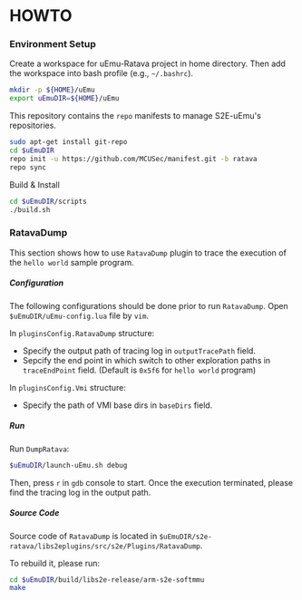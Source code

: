 HOWTO
====================

### Environment Setup
Create a workspace for uEmu-Ratava project in home directory. Then add the workspace into bash profile (e.g., ```~/.bashrc```).
```sh
mkdir -p ${HOME}/uEmu
export uEmuDIR=${HOME}/uEmu
```
This repository contains the ``repo`` manifests to manage S2E-uEmu's repositories.

```sh
sudo apt-get install git-repo
cd $uEmuDIR
repo init -u https://github.com/MCUSec/manifest.git -b ratava
repo sync
```
Build & Install
```sh
cd $uEmuDIR/scripts
./build.sh
```

### RatavaDump 

This section shows how to use ```RatavaDump``` plugin to trace the execution of the ```hello world``` sample program.

##### Configuration

The following configurations should be done prior to run ```RatavaDump```. Open ```$uEmuDIR/uEmu-config.lua``` file by ```vim```.

In ```pluginsConfig.RatavaDump``` structure:
- Specify the output path of tracing log in ```outputTracePath``` field.
- Sepcify the end point in which switch to other exploration paths in ```traceEndPoint``` field. (Default is ```0x5f6``` for ```hello world``` program)

In ```pluginsConfig.Vmi``` structure:
- Specify the path of VMI base dirs in ```baseDirs``` field.

##### Run

Run ```DumpRatava```: 
```sh
$uEmuDIR/launch-uEmu.sh debug
```
Then, press ```r``` in ```gdb``` console to start. Once the execution terminated, please find the tracing log in the output path.

##### Source Code
Source code of ```RatavaDump``` is located in ```$uEmuDIR/s2e-ratava/libs2eplugins/src/s2e/Plugins/RatavaDump```.

To rebuild it, please run:
```sh
cd $uEmuDIR/build/libs2e-release/arm-s2e-softmmu
make
```

